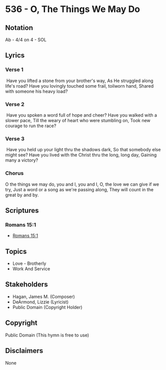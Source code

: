 # 536 - O, The Things We May Do

## Notation

Ab - 4/4 on 4 - SOL

## Lyrics

### Verse 1

 Have you lifted a stone from your brother's way, As He struggled along life's road? Have you lovingly touched some frail, toilworn hand, Shared with someone his heavy load?

### Verse 2

 Have you spoken a word full of hope and cheer? Have you walked with a slower pace, Till the weary of heart who were stumbling on, Took new courage to run the race?

### Verse 3

 Have you held up your light thru the shadows dark, So that somebody else might see? Have you lived with the Christ thru the long, long day, Gaining many a victory? 

### Chorus

O the things we may do, you and I, you and I, O, the love we can give if we try, Just a word or a song as we're passing along, They will count in the great by and by.


## Scriptures

### Romans 15:1

- [Romans 15:1](https://www.biblegateway.com/passage/?search=Romans%2015%3A1)


## Topics

- Love - Brotherly
- Work And Service

## Stakeholders

- Hagan, James M. (Composer)
- DeArmond, Lizzie (Lyricist)
- Public Domain (Copyright Holder)

## Copyright

Public Domain
(This hymn is free to use)

## Disclaimers

None

